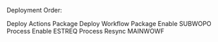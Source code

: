 Deployment Order:

Deploy Actions Package
Deploy Workflow Package
Enable SUBWOPO Process
Enable ESTREQ Process
Resync MAINWOWF